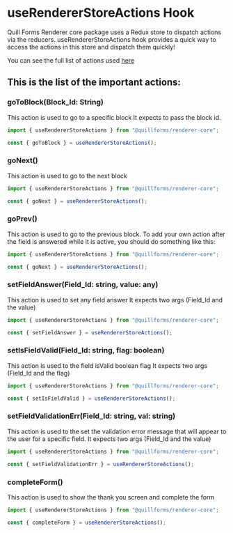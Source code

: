 # useRendererStoreActions Hook
Quill Forms Renderer core package uses a Redux store to dispatch actions via the reducers.
useRendererStoreActions hook provides a quick way to access the actions in this store and dispatch them quickly!

You can see the full list of actions used [here](https://github.com/quillforms/quillforms/blob/master/packages/renderer-core/src/store/actions.ts)

## This is the list of the important actions:

### goToBlock(Block_Id: String)
This action is used to go to a specific block
It expects to pass the block id.
```js
import { useRendererStoreActions } from "@quillforms/renderer-core";

const { goToBlock } = useRendererStoreActions();
```

### goNext()
This action is used to go to the next block

```js
import { useRendererStoreActions } from "@quillforms/renderer-core";

const { goNext } = useRendererStoreActions();
```

### goPrev()
This action is used to go to the previous block.
To add your own action after the field is answered while it is active, you should do something like this:

```js
import { useRendererStoreActions } from "@quillforms/renderer-core";

const { goNext } = useRendererStoreActions();
```

### setFieldAnswer(Field_Id: string, value: any)
This action is used to set any field answer
It expects two args (Field_Id and the value)

```js
import { useRendererStoreActions } from "@quillforms/renderer-core";

const { setFieldAnswer } = useRendererStoreActions();
```

### setIsFieldValid(Field_Id: string, flag: boolean)
This action is used to the field isValid boolean flag
It expects two args (Field_Id and the flag)

```js
import { useRendererStoreActions } from "@quillforms/renderer-core";

const { setIsFieldValid } = useRendererStoreActions();
```

### setFieldValidationErr(Field_Id: string, val: string)
This action is used to the set the validation error message that will appear to the user for a specific field.
It expects two args (Field_Id and the value)

```js
import { useRendererStoreActions } from "@quillforms/renderer-core";

const { setFieldValidationErr } = useRendererStoreActions();
```

### completeForm()
This action is used to show the thank you screen and complete the form
```js
import { useRendererStoreActions } from "@quillforms/renderer-core";

const { completeForm } = useRendererStoreActions();
```

